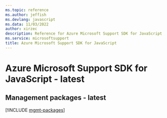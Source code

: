 ```yaml
---
ms.topic: reference
ms.author: jeffish
ms.devlang: javascript
ms.data: 11/03/2022
author: xirzec
description: Reference for Azure Microsoft Support SDK for JavaScript
ms.service: microsoftsupport
title: Azure Microsoft Support SDK for JavaScript
---
```

# Azure Microsoft Support SDK for JavaScript - latest

## Management packages - latest
[!INCLUDE [mgmt-packages](microsoft-support-mgmt-index.md)]